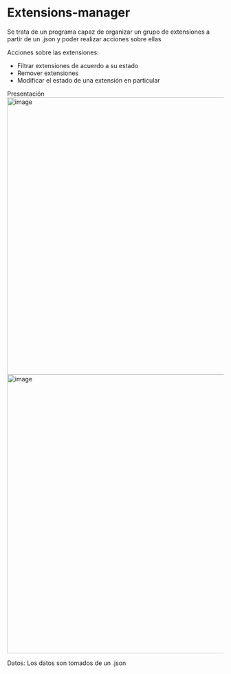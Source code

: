 # Extensions-manager
Se trata de un programa capaz de organizar un grupo de extensiones a partir de un .json y poder realizar acciones sobre ellas

Acciones sobre las extensiones:
- Filtrar extensiones de acuerdo a su estado
- Remover extensiones
- Modificar el estado de una extensión en particular

Presentación
<img width="1268" height="644" alt="image" src="https://github.com/user-attachments/assets/84a16fcb-258b-4a0f-945d-2adcbb2188b3" />
<img width="1305" height="648" alt="image" src="https://github.com/user-attachments/assets/25c0a683-6ddf-4af3-9349-39b047dfa6e4" />

Datos:
Los datos son tomados de un .json



